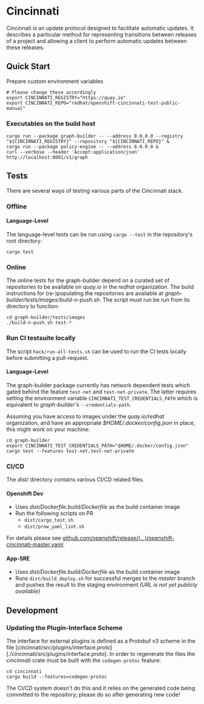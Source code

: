 # Cincinnati

Cincinnati is an update protocol designed to facilitate automatic updates. It describes a particular method for representing transitions between releases of a project and allowing a client to perform automatic updates between these releases.

## Quick Start

Prepare custom environment variables

```console
# Please change these accordingly
export CINCINNATI_REGISTRY="https://quay.io"
export CINCINNATI_REPO="redhat/openshift-cincinnati-test-public-manual"
```

### Executables on the build host

```console
cargo run --package graph-builder -- --address 0.0.0.0 --registry "${CINCINNATI_REGISTRY}" --repository "${CINCINNATI_REPO}" &
cargo run --package policy-engine -- --address 0.0.0.0 &
curl --verbose --header 'Accept:application/json' http://localhost:8081/v1/graph
```

## Tests
There are several ways of testing various parts of the Cincinnati stack.

### Offline

#### Language-Level
The language-level tests can be run using `cargo --test` in the repository's root directory:

```console
cargo test
```

### Online
The online tests for the graph-builder depend on a curated set of repositories to be available on *quay.io* in the *redhat* organization.
The build instructions for (re-)populating the repositories are available at *graph-builder/tests/images/build-n-push.sh*.
The script must run be run from its directory to function:

```console
cd graph-builder/tests/images
./build-n-push.sh test-*
```

### Run CI testsuite locally
The script `hack/run-all-tests.sh` can be used to run the CI tests locally before submitting a pull-request.

#### Language-Level
The graph-builder package currently has network dependent tests which gated behind the feature `test-net` and `test-net-private`.
The latter requires setting the environment variable `CINCINNATI_TEST_CREDENTIALS_PATH` which is equivalent to *graph-builder's* `--credentials-path`.

Assuming you have access to images under the *quay.io/redhat* organization, and have an appropriate *$HOME/.docker/config.json* in place, this might work on your machine:

```console
cd graph-builder
export CINCINNATI_TEST_CREDENTIALS_PATH="$HOME/.docker/config.json"
cargo test --features test-net,test-net-private
```

### CI/CD
The *dist/* directory contains various CI/CD related files.

#### Openshift Dev
* Uses *dist/Dockerfile.build/Dockerfile* as the build container image
* Run the following scripts on PR
    * `dist/cargo_test.sh`
    * `dist/prow_yaml_lint.sh`

For details please see [github.com/openshift/release/(...)/openshift-cincinnati-master.yaml][1].

#### App-SRE
* Uses *dist/Dockerfile.build/Dockerfile* as the build container image
* Runs `dist/build_deploy.sh` for successful merges to the *master* branch and pushes the result to the staging environment *(URL is not yet publicly available)*


## Development

### Updating the Plugin-Interface Scheme
The interface for external plugins is defined as a Protobuf v3 scheme in the file [cincinnati/src/plugins/interface.proto][./cincinnati/src/plugins/interface.proto].
In order to regenerate the files the *cincinnati* crate must be built with the `codegen-protoc` feature:

```console
cd cincinnati
cargo build --features=codegen-protoc
```

The CI/CD system doesn't do this and it relies on the generated code being committed to the repository; please do so after generating new code!

[1]: https://github.com/openshift/release/blob/master/ci-operator/config/openshift/cincinnati/openshift-cincinnati-master.yaml